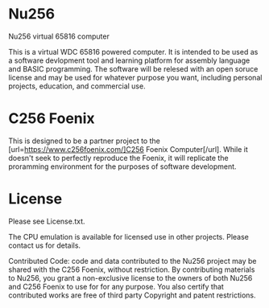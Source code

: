 # Nu256
Nu256 virtual 65816 computer

This is a virtual WDC 65816 powered computer. It is intended to be used as a software devlopment tool and learning platform for assembly language and BASIC programming. The software will be relesed with an open soruce license and may be used for whatever purpose you want, including personal projects, education, and commercial use. 

# C256 Foenix

This is designed to be a partner project to the [url=https://www.c256foenix.com/]C256 Foenix Computer[/url]. While it doesn't seek to perfectly reproduce the Foenix, it will replicate the proramming environment for the purposes of software development. 

# License 
Please see License.txt.

The CPU emulation is available for licensed use in other projects. Please contact us for details. 

Contributed Code: code and data contributed to the Nu256 project may be shared with the C256 Foenix, without restriction. By contributing materials to Nu256, you grant a non-exclusive license to the owners of both Nu256 and C256 Foenix to use for for any purpose. You also certify that contributed works are free of third party Copyright and patent restrictions. 

